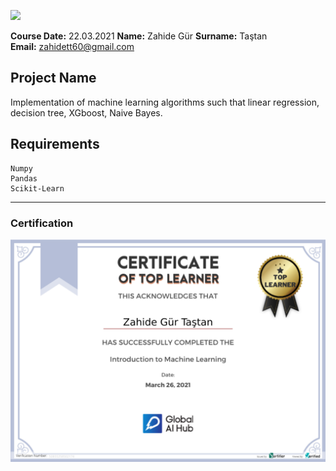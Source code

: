 ![](img/newlogo.png)

**Course Date:** 22.03.2021
**Name:** Zahide Gür 
**Surname:** Taştan  
**Email:** zahidett60@gmail.com  

## Project Name
Implementation of machine learning algorithms such that linear regression, decision tree, XGboost, Naive Bayes. 

## Requirements
```
Numpy
Pandas
Scikit-Learn
```
---

### Certification
![](img/aihubcertificate.png)

